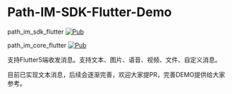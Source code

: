 # Path-IM-SDK-Flutter-Demo

path_im_sdk_flutter [![Pub](https://img.shields.io/pub/v/path_im_sdk_flutter.svg?style=flat-square)](https://pub.dev/packages/path_im_sdk_flutter)

path_im_core_flutter [![Pub](https://img.shields.io/pub/v/path_im_core_flutter.svg?style=flat-square)](https://pub.dev/packages/path_im_core_flutter)

支持Flutter5端收发消息。支持文本、图片、语音、视频、文件、自定义消息。

目前已实现文本消息，后续会逐渐完善，欢迎大家提PR，完善DEMO提供给大家参考。
